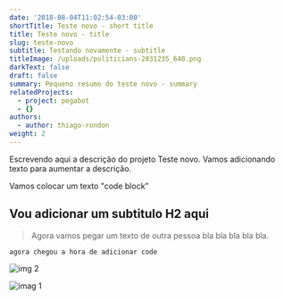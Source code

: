 ```yaml
---
date: '2018-08-04T11:02:54-03:00'
shortTitle: Teste novo - short title
title: Teste novo - title
slug: teste-novo
subtitle: Testando novamente - subtitle
titleImage: /uploads/politicians-2831235_640.png
darkText: false
draft: false
summary: Pequeno resumo do teste novo - summary
relatedProjects:
  - project: pegabot
  - {}
authors:
  - author: thiago-rondon
weight: 2
---
```

Escrevendo aqui a descrição do projeto Teste novo. Vamos adicionando texto para aumentar a descrição.

Vamos colocar um texto "code block"

## Vou adicionar um subtitulo H2 aqui

> Agora vamos pegar um texto de outra pessoa bla bla bla bla bla.



`agora chegou a hora de adicionar code`

![img 2](/uploads/img-fake-news.jpg)

![imag 1](/uploads/bg-fakenews.jpg)
